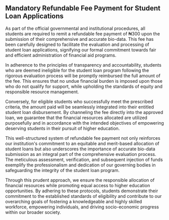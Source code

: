 ## Mandatory Refundable Fee Payment for Student Loan Applications

As part of the official governmental and institutional procedures, all students are required to remit a refundable fee payment of ₦300 upon the submission of their comprehensive and accurate bio-data. This fee has been carefully designed to facilitate the evaluation and processing of student loan applications, signifying our formal commitment towards fair and efficient administration of financial aid programs.

In adherence to the principles of transparency and accountability, students who are deemed ineligible for the student loan program following the rigorous evaluation process will be promptly reimbursed the full amount of the fee. This ensures that no undue financial burden is imposed upon those who do not qualify for support, while upholding the standards of equity and responsible resource management.

Conversely, for eligible students who successfully meet the prescribed criteria, the amount paid will be seamlessly integrated into their entitled student loan disbursement. By channeling the fee directly into the approved loan, we guarantee that the financial resources allocated are utilized purposefully and in accordance with the intended objectives of empowering deserving students in their pursuit of higher education.

This well-structured system of refundable fee payment not only reinforces our institution's commitment to an equitable and merit-based allocation of student loans but also underscores the importance of accurate bio-data submission as an integral part of the comprehensive evaluation process. The meticulous assessment, verification, and subsequent injection of funds exemplify the professionalism and dedication of our governing bodies in safeguarding the integrity of the student loan program.

Through this prudent approach, we ensure the responsible allocation of financial resources while promoting equal access to higher education opportunities. By adhering to these protocols, students demonstrate their commitment to the established standards of eligibility and contribute to our overarching goals of fostering a knowledgeable and highly skilled workforce, empowering individuals, and driving socio-economic progress within our broader society.